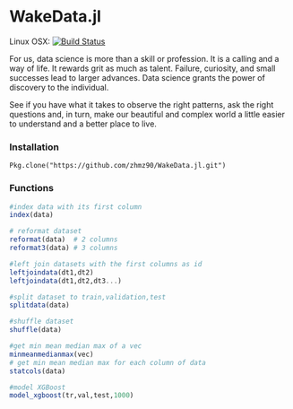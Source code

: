 # WakeData.jl

Linux OSX: [![Build Status](https://travis-ci.org/zhmz90/WakeData.jl.svg?branch=master)](https://travis-ci.org/zhmz90/WakeData.jl)

For us, data science is more than a skill or profession. It is a calling and a way of life. It rewards grit as much as talent. Failure, curiosity, and small successes lead to larger advances. Data science grants the power of discovery to the individual.

See if you have what it takes to observe the right patterns, ask the right questions and, in turn, make our beautiful and complex world a little easier to understand and a better place to live. 

### Installation

    Pkg.clone("https://github.com/zhmz90/WakeData.jl.git")
	
### Functions 

```Julia
#index data with its first column
index(data)

# reformat dataset
reformat(data)  # 2 columns
reformat3(data) # 3 columns

#left join datasets with the first columns as id
leftjoindata(dt1,dt2) 
leftjoindata(dt1,dt2,dt3...)

#split dataset to train,validation,test
splitdata(data)

#shuffle dataset 
shuffle(data)

#get min mean median max of a vec
minmeanmedianmax(vec)
# get min mean median max for each column of data
statcols(data)

#model XGBoost
model_xgboost(tr,val,test,1000)

```

	
